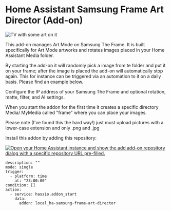 # Home Assistant Samsung Frame Art Director (Add-on)

![TV with some art on it ](https://i.imgur.com/BunHdwb.jpeg)

This add-on manages Art Mode on Samsung The Frame. It is built specifically for Art Mode artworks and rotates images placed in your Home Assistant Media folder.

By starting the add-on it will randomly pick a image from te folder and put it on your frame; after the image is placed the add-on will automatically stop again. This for instance can be triggered via an automation to it on a daily basis. Please find an example below.

Configure the IP address of your Samsung The Frame and optional rotation, matte, filter, and AI settings.

When you start the addon for the first time it creates a specific directory Media/ MyMedia called "frame" where you can place your images.

Please note (I've found this the hard way!) just must upload pictures with a lower-case extension and only .png and .jpg

Install this addon by adding this repository:

[![Open your Home Assistant instance and show the add add-on repository dialog with a specific repository URL pre-filled.](https://my.home-assistant.io/badges/supervisor_add_addon_repository.svg)](https://my.home-assistant.io/redirect/supervisor_add_addon_repository/?repository_url=https%3A%2F%2Fgithub.com%2Fjanstrm%2FHome-Assistant-Samsung-Frame-Director)


```
description: ""
mode: single
trigger:
  - platform: time
    at: "23:00:00"
condition: []
action:
  - service: hassio.addon_start
    data:
      addon: local_ha-samsung-frame-art-director
```
